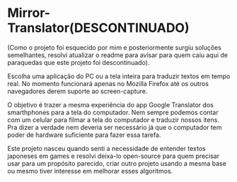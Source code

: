 # Mirror-Translator(DESCONTINUADO)
(Como o projeto foi esquecido por mim e posteriormente surgiu soluções semelhantes, resolvi atualizar o readme para avisar para quem caiu aqui de paraquedas que este projeto foi descontinuado).

Escolha uma aplicação do PC ou a tela inteira para traduzir textos em tempo real. 
No momento funcionará apenas no Mozilla Firefox até os outros navegadores derem suporte ao screen-capture. 

O objetivo é trazer a mesma experiência do app Google Translator dos smarthphones para a tela do computador. Nem sempre podemos contar com um celular para filmar a tela do computador e traduzir nossos itens. Pra dizer a verdade nem deveria ser necessário já que o computador tem poder de hardware suficiente para fazer essa tarefa. 

Este projeto nasceu quando senti a necessidade de entender textos japoneses em games e resolvi deixa-lo open-source para quem precisar usar para um propósito parecido, criar outro projeto usando a mesma base ou mesmo tiver interesse em melhorar esses algoritmos. 
